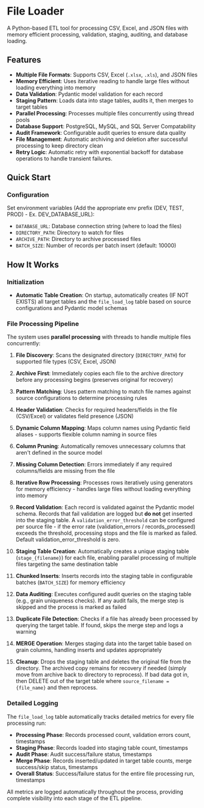 # File Loader

A Python-based ETL tool for processing CSV, Excel, and JSON files with memory efficient processing, validation, staging, auditing, and database loading.

## Features

- **Multiple File Formats**: Supports CSV, Excel (`.xlsx`, `.xls`), and JSON files
- **Memory Efficient**: Uses iterative reading to handle large files without loading everything into memory
- **Data Validation**: Pydantic model validation for each record
- **Staging Pattern**: Loads data into stage tables, audits it, then merges to target tables
- **Parallel Processing**: Processes multiple files concurrently using thread pools
- **Database Support**: PostgreSQL, MySQL, and SQL Server Compatability
- **Audit Framework**: Configurable audit queries to ensure data quality
- **File Management**: Automatic archiving and deletion after successful processing to keep directory clean
- **Retry Logic**: Automatic retry with exponential backoff for database operations to handle transient failures. 

## Quick Start

### Configuration

Set environment variables (Add the appropriate env prefix (DEV, TEST, PROD) - Ex. DEV_DATABASE_URL):

- `DATABASE_URL`: Database connection string (where to load the files)
- `DIRECTORY_PATH`: Directory to watch for files
- `ARCHIVE_PATH`: Directory to archive processed files
- `BATCH_SIZE`: Number of records per batch insert (default: 10000)

## How It Works

### Initialization

- **Automatic Table Creation**: On startup, automatically creates (IF NOT EXISTS) all target tables and the `file_load_log` table based on source configurations and Pydantic model schemas

### File Processing Pipeline

The system uses **parallel processing** with threads to handle multiple files concurrently:

1. **File Discovery**: Scans the designated directory (`DIRECTORY_PATH`) for supported file types (CSV, Excel, JSON)

2. **Archive First**: Immediately copies each file to the archive directory before any processing begins (preserves original for recovery)

3. **Pattern Matching**: Uses pattern matching to match file names against source configurations to determine processing rules

4. **Header Validation**: Checks for required headers/fields in the file (CSV/Excel) or validates field presence (JSON)

5. **Dynamic Column Mapping**: Maps column names using Pydantic field aliases - supports flexible column naming in source files

6. **Column Pruning**: Automatically removes unnecessary columns that aren't defined in the source model

7. **Missing Column Detection**: Errors immediately if any required columns/fields are missing from the file

8. **Iterative Row Processing**: Processes rows iteratively using generators for memory efficiency - handles large files without loading everything into memory

9. **Record Validation**: Each record is validated against the Pydantic model schema. Records that fail validation are logged but **do not** get inserted into the staging table. A `validation_error_threshold` can be configured per source file - if the error rate (validation_errors / records_processed) exceeds the threshold, processing stops and the file is marked as failed. Default validation_error_threshold is zero.

10. **Staging Table Creation**: Automatically creates a unique staging table (`stage_{filename}`) for each file, enabling parallel processing of multiple files targeting the same destination table

11. **Chunked Inserts**: Inserts records into the staging table in configurable batches (`BATCH_SIZE`) for memory efficiency

12. **Data Auditing**: Executes configured audit queries on the staging table (e.g., grain uniqueness checks). If any audit fails, the merge step is skipped and the process is marked as failed

13. **Duplicate File Detection**: Checks if a file has already been processed by querying the target table. If found, skips the merge step and logs a warning

14. **MERGE Operation**: Merges staging data into the target table based on grain columns, handling inserts and updates appropriately

15. **Cleanup**: Drops the staging table and deletes the original file from the directory. The archived copy remains for recovery if needed (simply move from archive back to directory to reprocess). If bad data got in, then DELETE out of the target table where `source_filename = {file_name}` and then reprocess.

### Detailed Logging

The `file_load_log` table automatically tracks detailed metrics for every file processing run:

- **Processing Phase**: Records processed count, validation errors count, timestamps
- **Staging Phase**: Records loaded into staging table count, timestamps
- **Audit Phase**: Audit success/failure status, timestamps  
- **Merge Phase**: Records inserted/updated in target table counts, merge success/skip status, timestamps
- **Overall Status**: Success/failure status for the entire file processing run, timestamps

All metrics are logged automatically throughout the process, providing complete visibility into each stage of the ETL pipeline.